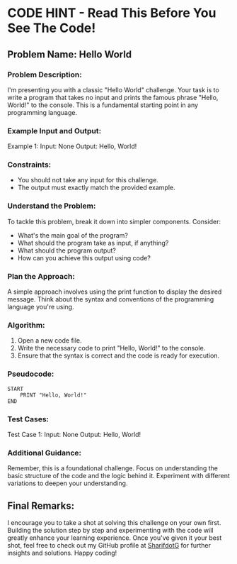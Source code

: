 # CODE HINT - Read This Before You See The Code!

## Problem Name: Hello World

### Problem Description:
I'm presenting you with a classic "Hello World" challenge. Your task is to write a program that takes no input and prints the famous phrase "Hello, World!" to the console. This is a fundamental starting point in any programming language.

### Example Input and Output:
Example 1:
Input: None
Output: Hello, World!

### Constraints:
- You should not take any input for this challenge.
- The output must exactly match the provided example.

### Understand the Problem:
To tackle this problem, break it down into simpler components. Consider:
- What's the main goal of the program?
- What should the program take as input, if anything?
- What should the program output?
- How can you achieve this output using code?

### Plan the Approach:
A simple approach involves using the print function to display the desired message. Think about the syntax and conventions of the programming language you're using.

### Algorithm:
1. Open a new code file.
2. Write the necessary code to print "Hello, World!" to the console.
3. Ensure that the syntax is correct and the code is ready for execution.

### Pseudocode:
```
START
    PRINT "Hello, World!"
END
```

### Test Cases:
Test Case 1:
Input: None
Output: Hello, World!

### Additional Guidance:
Remember, this is a foundational challenge. Focus on understanding the basic structure of the code and the logic behind it. Experiment with different variations to deepen your understanding.

## Final Remarks:
I encourage you to take a shot at solving this challenge on your own first. Building the solution step by step and experimenting with the code will greatly enhance your learning experience. Once you've given it your best shot, feel free to check out my GitHub profile at [SharifdotG](https://github.com/SharifdotG) for further insights and solutions. Happy coding!